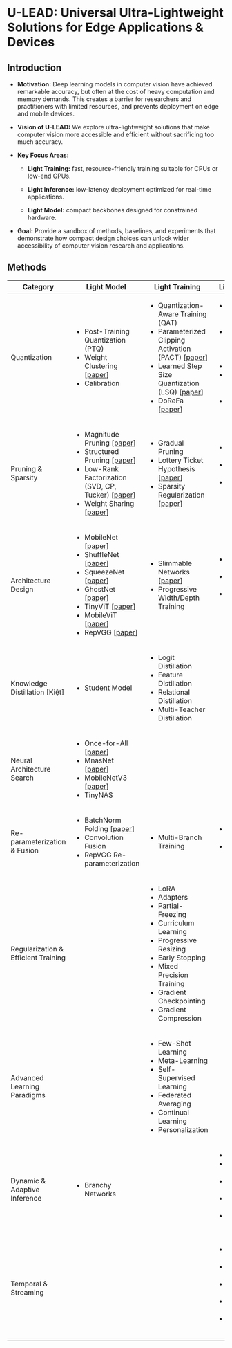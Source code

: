 # U-LEAD: Universal Ultra-Lightweight Solutions for Edge Applications & Devices

## Introduction

- **Motivation:** Deep learning models in computer vision have achieved remarkable accuracy, but often at the cost of heavy computation and memory demands. This creates a barrier for researchers and practitioners with limited resources, and prevents deployment on edge and mobile devices.

- **Vision of U-LEAD:** We explore ultra-lightweight solutions that make computer vision more accessible and efficient without sacrificing too much accuracy.

- **Key Focus Areas:**

  - **Light Training:** fast, resource-friendly training suitable for CPUs or low-end GPUs.

  - **Light Inference:** low-latency deployment optimized for real-time applications.

  - **Light Model:** compact backbones designed for constrained hardware.

- **Goal:** Provide a sandbox of methods, baselines, and experiments that demonstrate how compact design choices can unlock wider accessibility of computer vision research and applications.

## Methods

<table width="100%">
  <thead>
    <tr>
      <th width="19%">Category</th>
      <th width="27%">Light Model</th>
      <th width="27%">Light Training</th>
      <th width="27%">Light Inference</th>
    </tr>
  </thead>
  <tbody>
    <tr>
      <td>Quantization</td>
      <td>
        <ul>
          <li>Post-Training Quantization (PTQ)</li>
          <li>Weight Clustering [<a href="https://arxiv.org/abs/1811.01907">paper</a>]</li>
          <li>Calibration</li>
        </ul>
      </td>
      <td>
        <ul>
          <li>Quantization-Aware Training (QAT)</li>
          <li>Parameterized Clipping Activation (PACT) [<a href="https://arxiv.org/abs/1805.06085">paper</a>]</li>
          <li>Learned Step Size Quantization (LSQ) [<a href="https://arxiv.org/abs/1902.08153">paper</a>]</li>
          <li>DoReFa [<a href="https://arxiv.org/abs/1606.06160">paper</a>]</li>
        </ul>
      </td>
      <td>
        <ul>
          <li>INT Runtime [<a href="https://arxiv.org/abs/2101.01321">paper</a>, <a href="https://arxiv.org/abs/1912.12607">paper</a>]</li>
          <li>Mixed Precision Execution [<a href="">paper</a>]</li>
          <li>TensorRT</li>
          <li>Tensor Virtual Machine (TVM)</li>
          <li>ONNX Runtime</li>
        </ul>
      </td>
    </tr>
    <tr>
      <td>Pruning & Sparsity</td>
      <td>
        <ul>
          <li>Magnitude Pruning [<a href="https://arxiv.org/abs/1506.02626">paper</a>]</li>
          <li>Structured Pruning [<a href="https://arxiv.org/abs/1608.08710">paper</a>]</li>
          <li>Low-Rank Factorization (SVD, CP, Tucker) [<a href="https://arxiv.org/abs/1906.07671">paper</a>]</li>
          <li>Weight Sharing [<a href="https://arxiv.org/abs/1510.00149">paper</a>]</li>
        </ul>
      </td>
      <td>
        <ul>
          <li>Gradual Pruning</li>
          <li>Lottery Ticket Hypothesis [<a href="https://arxiv.org/abs/1803.03635">paper</a>]</li>
          <li>Sparsity Regularization [<a href="https://arxiv.org/abs/1901.07827">paper</a>]</li>
        </ul>
      </td>
      <td>
        <ul>
          <li>N:M Sparse Kernels</li>
          <li>Sparse Matrix Multiplication</li>
          <li>Hardware-Accelerated Sparsity</li>
        </ul>
      </td>
    </tr>
    <tr>
      <td>Architecture Design</td>
      <td>
        <ul>
          <li>MobileNet [<a href="https://arxiv.org/abs/1704.04861">paper</a>]</li>
          <li>ShuffleNet [<a href="https://arxiv.org/abs/1707.01083">paper</a>]</li>
          <li>SqueezeNet [<a href="https://arxiv.org/abs/1602.07360">paper</a>]</li>
          <li>GhostNet [<a href="https://arxiv.org/abs/1911.11907">paper</a>]</li>
          <li>TinyViT [<a href="https://arxiv.org/abs/2207.10666">paper</a>]</li>
          <li>MobileViT [<a href="https://arxiv.org/abs/2110.02178">paper</a>]</li>
          <li>RepVGG [<a href="https://arxiv.org/abs/2101.03697">paper</a>]</li>
        </ul>
      </td>
      <td>
        <ul>
          <li>Slimmable Networks [<a href="https://arxiv.org/abs/1812.08928">paper</a>]</li>
          <li>Progressive Width/Depth Training</li>
        </ul>
      </td>
      <td>
        <ul>
          <li>Dynamic Width/Depth</li>
          <li>Dynamic Convolution</li>
          <li>Input-Adaptive Routing</li>
        </ul>
      </td>
    </tr>
    <tr>
      <td>Knowledge Distillation [Kiệt]</td>
      <td>
        <ul>
          <li>Student Model</li>
        </ul>
      </td>
      <td>
        <ul>
          <li>Logit Distillation</li>
          <li>Feature Distillation</li>
          <li>Relational Distillation</li>
          <li>Multi-Teacher Distillation</li>
        </ul>
      </td>
      <td>
        <ul></ul>
      </td>
    </tr>
    <tr>
      <td>Neural Architecture Search</td>
      <td>
        <ul>
          <li>Once-for-All [<a href="https://arxiv.org/abs/1908.09791">paper</a>]</li>
          <li>MnasNet [<a href="https://arxiv.org/abs/1807.11626">paper</a>]</li>
          <li>MobileNetV3 [<a href="https://arxiv.org/abs/1905.02244">paper</a>]</li>
          <li>TinyNAS</li>
        </ul>
      </td>
      <td>
        <ul></ul>
      </td>
      <td>
        <ul></ul>
      </td>
    </tr>
    <tr>
      <td>Re-parameterization & Fusion</td>
      <td>
        <ul>
          <li>BatchNorm Folding [<a href="https://arxiv.org/abs/2203.14646">paper</a>]</li>
          <li>Convolution Fusion</li>
          <li>RepVGG Re-parameterization</li>
        </ul>
      </td>
      <td>
        <ul>
          <li>Multi-Branch Training</li>
        </ul>
      </td>
      <td>
        <ul>
          <li>Operator Fusion</li>
          <li>Kernel Scheduling</li>
        </ul>
      </td>
    </tr>
    <tr>
      <td>Regularization & Efficient Training</td>
      <td>
        <ul></ul>
      </td>
      <td>
        <ul>
          <li>LoRA</li>
          <li>Adapters</li>
          <li>Partial-Freezing</li>
          <li>Curriculum Learning</li>
          <li>Progressive Resizing</li>
          <li>Early Stopping</li>
          <li>Mixed Precision Training</li>
          <li>Gradient Checkpointing</li>
          <li>Gradient Compression</li>
        </ul>
      </td>
      <td>
        <ul></ul>
      </td>
    </tr>
    <tr>
      <td>Advanced Learning Paradigms</td>
      <td>
        <ul></ul>
      </td>
      <td>
        <ul>
          <li>Few-Shot Learning</li>
          <li>Meta-Learning</li>
          <li>Self-Supervised Learning</li>
          <li>Federated Averaging</li>
          <li>Continual Learning</li>
          <li>Personalization</li>
        </ul>
      </td>
      <td>
        <ul></ul>
      </td>
    </tr>
    <tr>
      <td>Dynamic & Adaptive Inference</td>
      <td>
        <ul>
          <li>Branchy Networks</li>
        </ul>
      </td>
      <td>
        <ul></ul>
      </td>
      <td>
        <ul>
          <li>Early-Exit</li>
          <li>Cascaded Models</li>
          <li>Anytime Prediction</li>
          <li>Edge–Cloud Split</li>
          <li>Adaptive Resolution</li>
        </ul>
      </td>
    </tr>
    <tr>
      <td>Temporal & Streaming</td>
      <td>
        <ul></ul>
      </td>
      <td>
        <ul></ul>
      </td>
      <td>
        <ul>
          <li>Feature Caching</li>
          <li>Key-Frame Propagation</li>
          <li>Asynchronous Inference</li>
          <li>Batchless Inference</li>
          <li>Memory Pinning</li>
        </ul>
      </td>
    </tr>
  </tbody>
</table>
